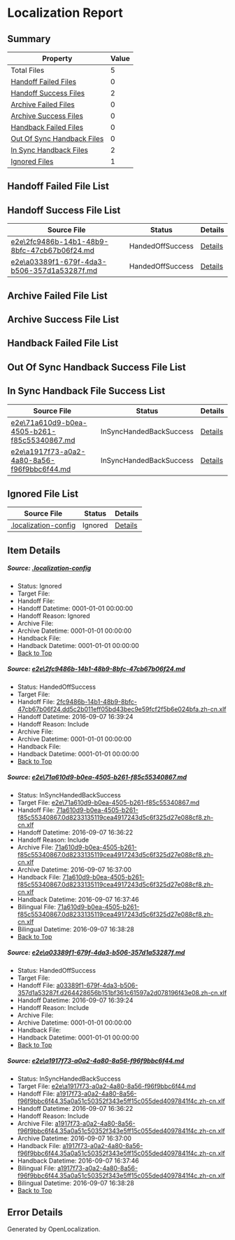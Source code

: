# <a name='report-top'></a> Localization Report

## Summary
 Property | Value 
 -------- | ----- 
 Total Files | 5
[ Handoff Failed Files ](#handoff-failed-list)| 0
[ Handoff Success Files ](#handoff-success-list)| 2
[ Archive Failed Files ](#archive-failed-list)| 0
[ Archive Success Files ](#archive-success-list)| 0
[ Handback Failed Files ](#handback-failed-list)| 0
[ Out Of Sync Handback Files ](#outofsync-handback-success-list)| 0
[ In Sync Handback Files ](#insync-handback-success-list)| 2
[ Ignored Files ](#ignored-list)| 1

## <a name='handoff-failed-list'></a> Handoff Failed File List

## <a name='handoff-success-list'></a> Handoff Success File List
 Source File | Status | Details 
 ----------- | ------ | ------- 
 [e2e\2fc9486b-14b1-48b9-8bfc-47cb67b06f24.md](https://github.com/OpenLocalizationTestOrg/ol-test0/blob/d29049c2b9bd47134990bcb6e346fcf75eb3412e/e2e/2fc9486b-14b1-48b9-8bfc-47cb67b06f24.md) | HandedOffSuccess | [Details](#12762765595899632cdabf84c0240c66352cc8b81)
 [e2e\a03389f1-679f-4da3-b506-357d1a53287f.md](https://github.com/OpenLocalizationTestOrg/ol-test0/blob/d29049c2b9bd47134990bcb6e346fcf75eb3412e/e2e/a03389f1-679f-4da3-b506-357d1a53287f.md) | HandedOffSuccess | [Details](#90a3072588c241e3340c94a036ff9baf2a4ae1b03)

## <a name='archive-failed-list'></a> Archive Failed File List

## <a name='archive-success-list'></a> Archive Success File List

## <a name='handback-failed-list'></a> Handback Failed File List

## <a name='outofsync-handback-success-list'></a> Out Of Sync Handback Success File List

## <a name='insync-handback-success-list'></a> In Sync Handback File Success List
 Source File | Status | Details 
 ----------- | ------ | ------- 
 [e2e\71a610d9-b0ea-4505-b261-f85c55340867.md](https://github.com/OpenLocalizationTestOrg/ol-test0/blob/2397320de93cf2b75904cd813d29c4f2c80f2f7e/e2e/71a610d9-b0ea-4505-b261-f85c55340867.md) | InSyncHandedBackSuccess | [Details](#259fc0b8066763b01033b4f6d2f3832c01ab66b02)
 [e2e\a1917f73-a0a2-4a80-8a56-f96f9bbc6f44.md](https://github.com/OpenLocalizationTestOrg/ol-test0/blob/2397320de93cf2b75904cd813d29c4f2c80f2f7e/e2e/a1917f73-a0a2-4a80-8a56-f96f9bbc6f44.md) | InSyncHandedBackSuccess | [Details](#35cac5855ea1e02410101f6c1f43e1008c54af814)

## <a name='ignored-list'></a> Ignored File List
 Source File | Status | Details 
 ----------- | ------ | ------- 
 [.localization-config](https://github.com/OpenLocalizationTestOrg/ol-test0/blob/d29049c2b9bd47134990bcb6e346fcf75eb3412e/.localization-config) | Ignored | [Details](#3d4f252ac210baf56311d7e97dcc2db10974dbd20)

## Item Details
##### <a name='3d4f252ac210baf56311d7e97dcc2db10974dbd20'></a> Source: [.localization-config](https://github.com/OpenLocalizationTestOrg/ol-test0/blob/d29049c2b9bd47134990bcb6e346fcf75eb3412e/.localization-config)
* Status: Ignored
* Target File: 
* Handoff File: 
* Handoff Datetime: 0001-01-01 00:00:00
* Handoff Reason: Ignored
* Archive File: 
* Archive Datetime: 0001-01-01 00:00:00
* Handback File: 
* Handback Datetime: 0001-01-01 00:00:00
* [Back to Top](#report-top)

##### <a name='12762765595899632cdabf84c0240c66352cc8b81'></a> Source: [e2e\2fc9486b-14b1-48b9-8bfc-47cb67b06f24.md](https://github.com/OpenLocalizationTestOrg/ol-test0/blob/d29049c2b9bd47134990bcb6e346fcf75eb3412e/e2e/2fc9486b-14b1-48b9-8bfc-47cb67b06f24.md)
* Status: HandedOffSuccess
* Target File: 
* Handoff File: [2fc9486b-14b1-48b9-8bfc-47cb67b06f24.dd5c2b011eff05bd43bec9e59fcf2f5b6e024bfa.zh-cn.xlf](https://github.com/OpenLocalizationTestOrg/ol-test0-handoff/blob/66716720c438332377bad37ff81993bced655e09/ol-handoff/OpenLocalizationTestOrg/ol-test0-zhcn/ci/ht/2fc9486b-14b1-48b9-8bfc-47cb67b06f24.dd5c2b011eff05bd43bec9e59fcf2f5b6e024bfa.zh-cn.xlf)
* Handoff Datetime: 2016-09-07 16:39:24
* Handoff Reason: Include
* Archive File: 
* Archive Datetime: 0001-01-01 00:00:00
* Handback File: 
* Handback Datetime: 0001-01-01 00:00:00
* [Back to Top](#report-top)

##### <a name='259fc0b8066763b01033b4f6d2f3832c01ab66b02'></a> Source: [e2e\71a610d9-b0ea-4505-b261-f85c55340867.md](https://github.com/OpenLocalizationTestOrg/ol-test0/blob/2397320de93cf2b75904cd813d29c4f2c80f2f7e/e2e/71a610d9-b0ea-4505-b261-f85c55340867.md)
* Status: InSyncHandedBackSuccess
* Target File: [e2e\71a610d9-b0ea-4505-b261-f85c55340867.md](https://github.com/OpenLocalizationTestOrg/ol-test0-zhcn/blob/847cfbdfa6c81b55e1ed2caaa19ec8401f33ca59/e2e/71a610d9-b0ea-4505-b261-f85c55340867.md)
* Handoff File: [71a610d9-b0ea-4505-b261-f85c55340867.0d8233135119cea4917243d5c6f325d27e088cf8.zh-cn.xlf](https://github.com/OpenLocalizationTestOrg/ol-test0-handoff/blob/e8c61d7b58ee914c63e8c839c5db6647aabbb2b4/ol-handoff/OpenLocalizationTestOrg/ol-test0-zhcn/ci/ht/71a610d9-b0ea-4505-b261-f85c55340867.0d8233135119cea4917243d5c6f325d27e088cf8.zh-cn.xlf)
* Handoff Datetime: 2016-09-07 16:36:22
* Handoff Reason: Include
* Archive File: [71a610d9-b0ea-4505-b261-f85c55340867.0d8233135119cea4917243d5c6f325d27e088cf8.zh-cn.xlf](https://github.com/OpenLocalizationTestOrg/ol-test0-handoff/blob/1fa06add80e73ce45052888b00a00b4ef2bfc0f0/ol-archive/OpenLocalizationTestOrg/ol-test0-zhcn/ci/ht/71a610d9-b0ea-4505-b261-f85c55340867.0d8233135119cea4917243d5c6f325d27e088cf8.zh-cn.xlf)
* Archive Datetime: 2016-09-07 16:37:00
* Handback File: [71a610d9-b0ea-4505-b261-f85c55340867.0d8233135119cea4917243d5c6f325d27e088cf8.zh-cn.xlf](https://github.com/OpenLocalizationTestOrg/ol-test0-handback/blob/7a59ba5f1ec3a407a87690d84f6146858da69e08/ol-handback/OpenLocalizationTestOrg/ol-test0-zhcn/ci/ht/71a610d9-b0ea-4505-b261-f85c55340867.0d8233135119cea4917243d5c6f325d27e088cf8.zh-cn.xlf)
* Handback Datetime: 2016-09-07 16:37:46
* Bilingual File: [71a610d9-b0ea-4505-b261-f85c55340867.0d8233135119cea4917243d5c6f325d27e088cf8.zh-cn.xlf](https://github.com/OpenLocalizationTestOrg/ol-test0-handback/blob/7a59ba5f1ec3a407a87690d84f6146858da69e08/ol-handback/OpenLocalizationTestOrg/ol-test0-zhcn/ci/ht/71a610d9-b0ea-4505-b261-f85c55340867.0d8233135119cea4917243d5c6f325d27e088cf8.zh-cn.xlf)
* Bilingual Datetime: 2016-09-07 16:38:28
* [Back to Top](#report-top)

##### <a name='90a3072588c241e3340c94a036ff9baf2a4ae1b03'></a> Source: [e2e\a03389f1-679f-4da3-b506-357d1a53287f.md](https://github.com/OpenLocalizationTestOrg/ol-test0/blob/d29049c2b9bd47134990bcb6e346fcf75eb3412e/e2e/a03389f1-679f-4da3-b506-357d1a53287f.md)
* Status: HandedOffSuccess
* Target File: 
* Handoff File: [a03389f1-679f-4da3-b506-357d1a53287f.d264428656b151bf361c61597a2d078196f43e08.zh-cn.xlf](https://github.com/OpenLocalizationTestOrg/ol-test0-handoff/blob/66716720c438332377bad37ff81993bced655e09/ol-handoff/OpenLocalizationTestOrg/ol-test0-zhcn/ci/ht/a03389f1-679f-4da3-b506-357d1a53287f.d264428656b151bf361c61597a2d078196f43e08.zh-cn.xlf)
* Handoff Datetime: 2016-09-07 16:39:24
* Handoff Reason: Include
* Archive File: 
* Archive Datetime: 0001-01-01 00:00:00
* Handback File: 
* Handback Datetime: 0001-01-01 00:00:00
* [Back to Top](#report-top)

##### <a name='35cac5855ea1e02410101f6c1f43e1008c54af814'></a> Source: [e2e\a1917f73-a0a2-4a80-8a56-f96f9bbc6f44.md](https://github.com/OpenLocalizationTestOrg/ol-test0/blob/2397320de93cf2b75904cd813d29c4f2c80f2f7e/e2e/a1917f73-a0a2-4a80-8a56-f96f9bbc6f44.md)
* Status: InSyncHandedBackSuccess
* Target File: [e2e\a1917f73-a0a2-4a80-8a56-f96f9bbc6f44.md](https://github.com/OpenLocalizationTestOrg/ol-test0-zhcn/blob/847cfbdfa6c81b55e1ed2caaa19ec8401f33ca59/e2e/a1917f73-a0a2-4a80-8a56-f96f9bbc6f44.md)
* Handoff File: [a1917f73-a0a2-4a80-8a56-f96f9bbc6f44.35a0a51c50352f343e5ff15c055ded4097841f4c.zh-cn.xlf](https://github.com/OpenLocalizationTestOrg/ol-test0-handoff/blob/e8c61d7b58ee914c63e8c839c5db6647aabbb2b4/ol-handoff/OpenLocalizationTestOrg/ol-test0-zhcn/ci/ht/a1917f73-a0a2-4a80-8a56-f96f9bbc6f44.35a0a51c50352f343e5ff15c055ded4097841f4c.zh-cn.xlf)
* Handoff Datetime: 2016-09-07 16:36:22
* Handoff Reason: Include
* Archive File: [a1917f73-a0a2-4a80-8a56-f96f9bbc6f44.35a0a51c50352f343e5ff15c055ded4097841f4c.zh-cn.xlf](https://github.com/OpenLocalizationTestOrg/ol-test0-handoff/blob/1fa06add80e73ce45052888b00a00b4ef2bfc0f0/ol-archive/OpenLocalizationTestOrg/ol-test0-zhcn/ci/ht/a1917f73-a0a2-4a80-8a56-f96f9bbc6f44.35a0a51c50352f343e5ff15c055ded4097841f4c.zh-cn.xlf)
* Archive Datetime: 2016-09-07 16:37:00
* Handback File: [a1917f73-a0a2-4a80-8a56-f96f9bbc6f44.35a0a51c50352f343e5ff15c055ded4097841f4c.zh-cn.xlf](https://github.com/OpenLocalizationTestOrg/ol-test0-handback/blob/7a59ba5f1ec3a407a87690d84f6146858da69e08/ol-handback/OpenLocalizationTestOrg/ol-test0-zhcn/ci/ht/a1917f73-a0a2-4a80-8a56-f96f9bbc6f44.35a0a51c50352f343e5ff15c055ded4097841f4c.zh-cn.xlf)
* Handback Datetime: 2016-09-07 16:37:46
* Bilingual File: [a1917f73-a0a2-4a80-8a56-f96f9bbc6f44.35a0a51c50352f343e5ff15c055ded4097841f4c.zh-cn.xlf](https://github.com/OpenLocalizationTestOrg/ol-test0-handback/blob/7a59ba5f1ec3a407a87690d84f6146858da69e08/ol-handback/OpenLocalizationTestOrg/ol-test0-zhcn/ci/ht/a1917f73-a0a2-4a80-8a56-f96f9bbc6f44.35a0a51c50352f343e5ff15c055ded4097841f4c.zh-cn.xlf)
* Bilingual Datetime: 2016-09-07 16:38:28
* [Back to Top](#report-top)


## Error Details

Generated by OpenLocalization.
